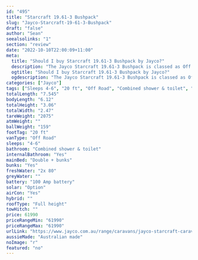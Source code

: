 ```yaml
---
id: "495"
title: "Starcraft 19.61-3 Bushpack"
slug: "Jayco-Starcraft-19-61-3-Bushpack"
draft: "false"
author: "Sean"
seealsolinks: "1"
section: "review"
date: "2022-10-10T22:00:09+11:00"
meta:
  title: "Should I buy Starcraft 19.61-3 Bushpack by Jayco?"
  description: "The Jayco Starcraft 19.61-3 Bushpack is classed as Off Road, and sleeps 4-6 people. It is Australian made and comes in at 20 ft. It generally has Combined shower & toilet."
  ogtitle: "Should I buy Starcraft 19.61-3 Bushpack by Jayco?"
  ogdescription: "The Jayco Starcraft 19.61-3 Bushpack is classed as Off Road, and sleeps 4-6 people. It is Australian made and comes in at 20 ft. It generally has Combined shower & toilet."
categories: ["Jayco"]
tags: ["Sleeps 4-6", "20 ft", "Off Road", "Combined shower & toilet", "Full height", "60 - 70k", "Australian made"]
totalLength: "7.545"
bodyLength: "6.12"
totalHeight: "3.06"
totalWidth: "2.47"
tareWeight: "2075"
atmWeight: ""
ballWeight: "159"
footTag: "20 ft"
vanType: "Off Road"
sleeps: "4-6"
bathroom: "Combined shower & toilet"
internalBathroom: "Yes"
mainBed: "Double + bunks"
bunks: "Yes"
freshWater: "2x 80"
greyWater: ""
battery: "100 Amp battery"
solar: "Option"
airCon: "Yes"
hybrid: ""
roofType: "Full height"
towHitch: ""
price: 61990
priceRangeMin: "61990"
priceRangeMax: "61990"
urlLink: "https://www.jayco.com.au/range/caravans/jayco-starcraft-caravan/floor-plans/bushpack/starcraft-1961-3bpsc-my22"
aussieMade: "Australian made"
noImage: "r"
featured: "no"
---
```

